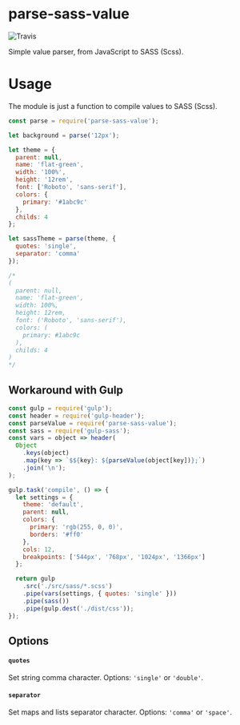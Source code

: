 # parse-sass-value
![Travis](https://travis-ci.org/VitorLuizC/parse-sass-value.svg?branch=master)

Simple value parser, from JavaScript to SASS (Scss).

# Usage
The module is just a function to compile values to SASS (Scss).
```js
const parse = require('parse-sass-value');

let background = parse('12px');

let theme = {
  parent: null,
  name: 'flat-green',
  width: '100%',
  height: '12rem',
  font: ['Roboto', 'sans-serif'],
  colors: {
    primary: '#1abc9c'
  },
  childs: 4
};

let sassTheme = parse(theme, {
  quotes: 'single',
  separator: 'comma'
});

/*
(
  parent: null,
  name: 'flat-green',
  width: 100%,
  height: 12rem,
  font: ('Roboto', 'sans-serif'),
  colors: (
    primary: #1abc9c
  ),
  childs: 4
)
*/
```

## Workaround with Gulp
```js
const gulp = require('gulp');
const header = require('gulp-header');
const parseValue = require('parse-sass-value');
const sass = require('gulp-sass');
const vars = object => header(
  Object
    .keys(object)
    .map(key => `$${key}: ${parseValue(object[key])};`)
    .join('\n');
);

gulp.task('compile', () => {
  let settings = {
    theme: 'default',
    parent: null,
    colors: {
      primary: 'rgb(255, 0, 0)',
      borders: '#ff0'
    },
    cols: 12,
    breakpoints: ['544px', '768px', '1024px', '1366px']
  };

  return gulp
    .src('./src/sass/*.scss')
    .pipe(vars(settings, { quotes: 'single' }))
    .pipe(sass())
    .pipe(gulp.dest('./dist/css'));
});
```

## Options
#### ```quotes```
Set string comma character.
Options: ```'single'``` or ```'double'```.

#### ```separator```
Set maps and lists separator character.
Options: ```'comma'``` or ```'space'```.
